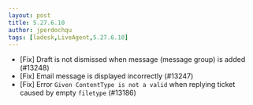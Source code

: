 ```yaml
---
layout: post
title: 5.27.6.10
author: jperdochqu
tags: [ladesk,LiveAgent,5.27.6.10]
---
```


- [Fix] Draft is not dismissed when message (message group) is added (#13248)
- [Fix] Email message is displayed incorrectly (#13247)
- [Fix] Error `Given ContentType is not a valid` when replying ticket caused by empty `filetype` (#13186)
